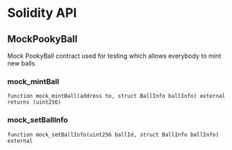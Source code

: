 # Solidity API

## MockPookyBall

Mock PookyBall contract used for testing which allows everybody to mint new balls

### mock_mintBall

```solidity
function mock_mintBall(address to, struct BallInfo ballInfo) external returns (uint256)
```

### mock_setBallInfo

```solidity
function mock_setBallInfo(uint256 ballId, struct BallInfo ballInfo) external
```

